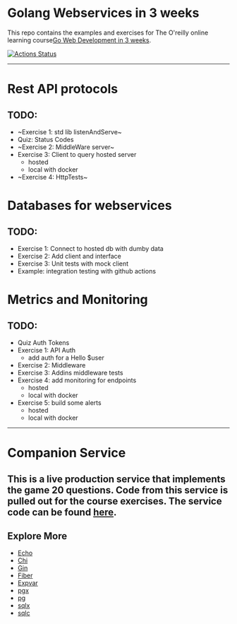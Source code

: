 # Golang Webservices in 3 weeks
This repo contains the examples and exercises for The O'reilly online learning course[Go Web Development in 3 weeks](https://www.oreilly.com/live-events/go-for-web-development-in-3-weeks/0636920091015/).

[![Actions Status](https://github.com/soypete/{}/workflows/build/badge.svg)](https://github.com/soypete/{}/actions/workflows/go.yml)

---

# Rest API protocols

## TODO:
* ~Exercise 1: std lib listenAndServe~
* Quiz: Status Codes
* ~Exercise 2: MiddleWare server~
* Exercise 3: Client to query hosted server 
    - hosted
    - local with docker
* ~Exercise 4: HttpTests~
 
# Databases for webservices

## TODO: 
* Exercise 1: Connect to hosted db with dumby data
* Exercise 2: Add client and interface
* Exercise 3: Unit tests with mock client
* Example: integration testing with github actions

# Metrics and Monitoring 

## TODO:
* Quiz Auth Tokens
* Exercise 1: API Auth
    - add auth for a Hello $user
* Exercise 2: Middleware
* Exercise 3: Addins middleware tests
* Exercise 4: add monitoring for endpoints
    - hosted
    - local with docker
* Exercise 5: build some alerts
    - hosted
    - local with docker

---

# Companion Service

This is a live production service that implements the game 20 questions. Code from this service is pulled out for the course exercises. The service code can be found [here](https://github.com/Soypete/golang-cli-game/).
---

## Explore More
- [Echo](https://echo.labstack.com/)
- [Chi](https://github.com/go-chi/chi)
- [Gin](https://github.com/gin-gonic/gin)
- [Fiber](https://github.com/gofiber/fiber)
- [Expvar](https://pkg.go.dev/expvar)
- [pgx](https://github.com/jackc/pgx)
- [pg](https://github.com/lib/pq)
- [sqlx](https://github.com/jmoiron/sqlx)
- [sqlc](https://sqlc.dev/)
